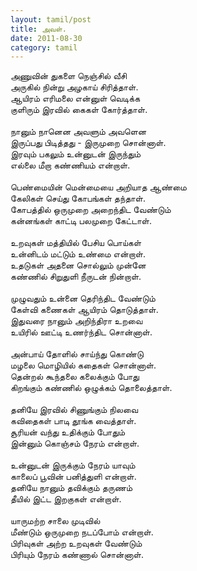 ```yaml
---
layout: tamil/post
title: அவள்.
date: 2011-08-30
category: tamil
---
```


அணுவின் துகளை நெஞ்சில் வீசி <br />
அருகில் நின்று அழகாய் சிரித்தாள்.<br />
ஆயிரம் எரிமலை என்னுள் வெடிக்க <br />
குளிரும் இரவில் கைகள் கோர்த்தாள்.<br />
<br />
நானும் நானென அவளும் அவளென<br />
இருப்பது பிடித்தது - இருமுறை சொன்னாள்.<br />
இரவும் பகலும் உன்னுடன் இருந்தும்<br />
எல்லை மீறா கண்ணியம் என்றாள்.<br />
<br />
பெண்மையின் மென்மையை அறியாத ஆண்மை <br />
கேலிகள் செய்து கோபங்கள் தந்தாள்.<br />
கோபத்தில் ஒருமுறை அறைந்திட வேண்டும்<br />
கன்னங்கள் காட்டி பலமுறை கேட்டாள்.<br />
<br />
உறவுகள் மத்தியில் பேசிய பொய்கள் <br />
உன்னிடம் மட்டும் உண்மை என்றாள்.<br />
உதடுகள் அதனை சொல்லும் முன்னே <br />
கண்ணில் சிறுதுளி நீருடன் நின்றாள்.<br />
<br />
முழுவதும் உன்னை தெரிந்திட வேண்டும்<br />
கேள்வி கணைகள் ஆயிரம் தொடுத்தாள்.<br />
இதுவரை நானும் அறிந்திரா உறவை <br />
உயிரில் ஊட்டி உணர்ந்திட சொன்னாள்.<br />
<br />
அன்பாய் தோளில் சாய்ந்து கொண்டு<br />
மழலை மொழியில் கதைகள் சொன்னாள்.<br />
தென்றல் கூந்தலை கலைக்கும் போது <br />
கிறங்கும் கண்ணில் ஒழுக்கம் தொலைத்தாள்.<br />
<br />
தனியே இரவில் சிணுங்கும் நிலவை<br />
கவிதைகள் பாடி தூங்க வைத்தாள்.<br />
சூரியன் வந்து உதிக்கும் போதும்<br />
இன்னும் கொஞ்சம் நேரம் என்றாள்.<br />
<br />
உன்னுடன் இருக்கும் நேரம் யாவும் <br />
காலைப் பூவின் பனித்துளி என்றாள்.<br />
தனியே நானும் தவிக்கும் தருணம் <br />
தீயில் இட்ட இறகுகள் என்றாள்.<br />
<br />
யாருமற்ற சாலை முடிவில் <br />
மீண்டும் ஒருமுறை நடப்போம் என்றாள்.<br />
பிரிவுகள் அற்ற உறவுகள் வேண்டும்<br />
பிரியும் நேரம் கண்ணால் சொன்னாள்.<br />
<br />
